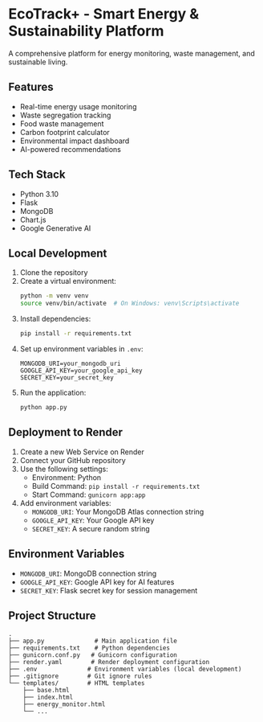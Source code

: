 # EcoTrack+ - Smart Energy & Sustainability Platform

A comprehensive platform for energy monitoring, waste management, and sustainable living.

## Features

- Real-time energy usage monitoring
- Waste segregation tracking
- Food waste management
- Carbon footprint calculator
- Environmental impact dashboard
- AI-powered recommendations

## Tech Stack

- Python 3.10
- Flask
- MongoDB
- Chart.js
- Google Generative AI

## Local Development

1. Clone the repository
2. Create a virtual environment:
   ```bash
   python -m venv venv
   source venv/bin/activate  # On Windows: venv\Scripts\activate
   ```
3. Install dependencies:
   ```bash
   pip install -r requirements.txt
   ```
4. Set up environment variables in `.env`:
   ```
   MONGODB_URI=your_mongodb_uri
   GOOGLE_API_KEY=your_google_api_key
   SECRET_KEY=your_secret_key
   ```
5. Run the application:
   ```bash
   python app.py
   ```

## Deployment to Render

1. Create a new Web Service on Render
2. Connect your GitHub repository
3. Use the following settings:
   - Environment: Python
   - Build Command: `pip install -r requirements.txt`
   - Start Command: `gunicorn app:app`
4. Add environment variables:
   - `MONGODB_URI`: Your MongoDB Atlas connection string
   - `GOOGLE_API_KEY`: Your Google API key
   - `SECRET_KEY`: A secure random string

## Environment Variables

- `MONGODB_URI`: MongoDB connection string
- `GOOGLE_API_KEY`: Google API key for AI features
- `SECRET_KEY`: Flask secret key for session management

## Project Structure

```
.
├── app.py              # Main application file
├── requirements.txt    # Python dependencies
├── gunicorn.conf.py   # Gunicorn configuration
├── render.yaml        # Render deployment configuration
├── .env              # Environment variables (local development)
├── .gitignore        # Git ignore rules
└── templates/        # HTML templates
    ├── base.html
    ├── index.html
    ├── energy_monitor.html
    └── ...
